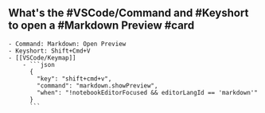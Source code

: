 ## What's the #VSCode/Command and #Keyshort to open a #Markdown Preview #card
	- Command: Markdown: Open Preview
	- Keyshort: Shift+Cmd+V
	- [[VSCode/Keymap]]
		- ```json
		  {
		    "key": "shift+cmd+v",
		    "command": "markdown.showPreview",
		    "when": "!notebookEditorFocused && editorLangId == 'markdown'"
		  }
		  ```